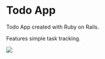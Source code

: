 # Todo App

Todo App created with Ruby on Rails.

Features simple task tracking.

![](https://i.imgur.com/zGqUDVu.png)
